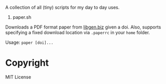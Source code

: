 A collection of all (tiny) scripts for my day to day uses.

1. paper.sh

Downloads a PDF format paper from [libgen.biz](http://libgen.biz) given a doi.
Also, supports specifying a fixed download location via `.paperrc` in your
`home` folder.

Usage: `paper [doi]...`


Copyright
=========
MIT License

